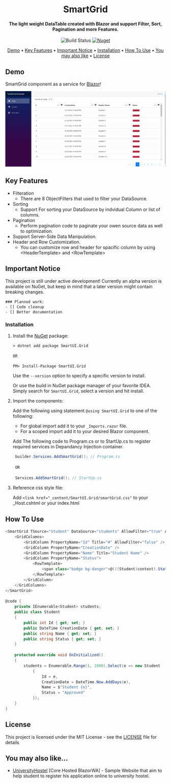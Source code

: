 # <h1 align="center">SmartGrid</h1>

<h4 align="center">The light weight DataTable created with Blazor and support Filter, Sort, Pagination and more Features.</h4>

<p align="center">
    <img src="https://dev.azure.com/CodeCharp/AntiRap.Core/_apis/build/status/MohammadFayed97.AntiRap.Core?branchName=main"
         alt="Build Status">
  <a href="https://www.nuget.org/packages/SmartUI.Grid">
  <img alt="Nuget" src="https://buildstats.info/nuget/SmartUI.Grid">
    </a>
</p>

<p align="center">
  <a href="#key-features">Demo</a> •
  <a href="#key-features">Key Features</a> •
  <a href="#key-features">Important Notice</a> •
  <a href="#how-to-use">Installation</a> •
  <a href="#how-to-use">How To Use</a> •
  <a href="#you-may-also-like">You may also like</a> •
  <a href="#license">License</a>
</p>

## Demo
SmartGrid component as a service for [Blazor](https://blazor.net)!

![demo-img](ReadmeResources/SmartGrid.gif)

## Key Features

* Filteration
  - There are 8 ObjectFilters that used to filter your DataSource.
* Sorting
  - Support For sorting your DataSource by indvidual Column or list of columns. 
* Pagination
  - Perform pagination code to paginate your owen source data as well to optimization.
* Support Server-Side Data Manipulation.
* Header and Row Customization.
  - You can customize row and header for spacific column by using <span>\<HeaderTemplate\></span> and <span>\<RowTemplate\></span>
  
## Important Notice
This project is still under active development! Currently an alpha version is available on NuGet, but keep in mind that a later version might contain breaking changes. 

```
### Planned work: 
- [] Code cleanup
- [] Better documentation
```

### Installation
1. Install the [NuGet](https://www.nuget.org/packages/SmartUI.Grid/) package:

   ```
   > dotnet add package SmartUI.Grid
   
   OR
   
   PM> Install-Package SmartUI.Grid
   ```
   Use the `--version` option to specify a specific version to install.

   Or use the build in NuGet package manager of your favorite IDEA. Simply search for `SmartUI.Grid`, select a version and hit install.

2. Import the components:

   Add the following using statement `@using SmartUI.Grid` to one of the following: 
   - For global import add it to your  `_Imports.razor` file.
   - For a scoped import add  it to your desired Blazor component.
  
   Add The following code to Program.cs or to StartUp.cs to register required services in Depandancy Injection container.
  
   ```cs
    builder.Services.AddSmartGrid(); // Program.cs

    OR

    Services.AddSmartGrid(); // StartUp.cs
   ```
3. Reference css style file:
   
    Add `<link href="_content/SmartUI.Grid/smartGrid.css"` to your _Host.cshtml or your index.html

## How To Use

```cs            
<SmartGrid TSource="Student" DataSource="students" AllowFilter="true" AllowSorting="true" AllowPagination="true">
    <GridColumns>
        <GridColumn PropertyName="Id" Title="#" AllowFilter="false" />
        <GridColumn PropertyName="CreationDate" />
        <GridColumn PropertyName="Name" Title="Student Name" />
        <GridColumn PropertyName="Status">
            <RowTemplate>
                <span class="badge bg-danger">@(((Student)context).Status)</span>
            </RowTemplate>
        </GridColumn>
    </GridColumns>
</SmartGrid>

@code {
    private IEnumerable<Student> students;
    public class Student
    {
        public int Id { get; set; }
        public DateTime CreationDate { get; set; }
        public string Name { get; set; }
        public string Status { get; set; }
    }

    protected override void OnInitialized()
    {
        students = Enumerable.Range(1, 1000).Select(e => new Student
            {
                Id = e,
                CreationDate = DateTime.Now.AddDays(e),
                Name = $"Student {e}",
                Status = "Approved"
            });
    }
}
```

## License
This project is licensed under the MIT License - see the [LICENSE](LICENSE) file for details
  
## You may also like...

- [UniversityHostel](https://github.com/MohammadFayed97/UniversityHostel) [Core Hosted BlazorWA] - Sample Website that aim to help student to register his application online to university hostel.
